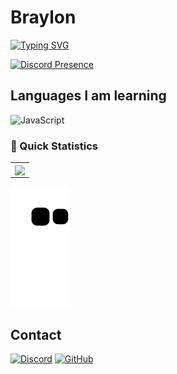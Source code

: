 # Braylon


[![Typing SVG](https://readme-typing-svg.herokuapp.com?font=Source+Code+Pro&size=30&color=5960FA&lines=Hi+There!+I'm+Braylon%2C+A+Beginner+Web+Developer)](https://git.io/typing-svg)

[![Discord Presence](https://lanyard.cnrad.dev/api/889005501701029919 )](https://discord.com/users/889005501701029919 )

## Languages I am learning
![JavaScript](https://img.shields.io/badge/javascript-%23323330.svg?style=for-the-badge&logo=javascript&logoColor=%23F7DF1E)

### 👀 Quick Statistics

<table>
  <tr>
    <td align="center" style="padding=0;width=50%;">
      <img align="center" style="padding=0;" src="https://github-readme-stats.vercel.app/api/?username=Braylon5950&show_icons=true&title_color=4F8CC9&text_color=9f9f9f&bg_color=151515&hide_border=true&icon_color=4F8CC9&hide_title=true&count_private=true" />
    </td>
  </tr>
</table>

![](https://github.com/Braylon5950/Braylon5950/raw/output/github-contribution-grid-snake.svg)

## Contact
[![Discord](https://img.shields.io/badge/Discord-7289DA?style=for-the-badge&logo=discord&logoColor=white)](https://discord.com/users/889005501701029919)
[![GitHub](https://img.shields.io/badge/GitHub-100000?style=for-the-badge&logo=github&logoColor=white)](https://github.com/Braylon5950)
